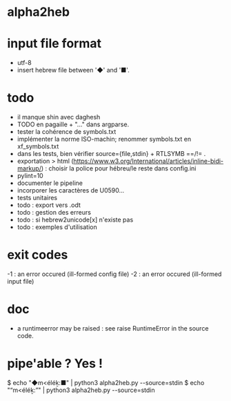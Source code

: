 # alpha2heb

# input file format
* utf-8
* insert hebrew file between '◆' and '■'.

# todo
* il manque shin avec daghesh
* TODO en pagaille + "..." dans argparse.
* tester la cohérence de symbols.txt
* implémenter la norme ISO-machin; renommer symbols.txt en xf_symbols.txt
* dans les tests, bien vérifier source={file,stdin} + RTLSYMB ==/!= .
* exportation > html (https://www.w3.org/International/articles/inline-bidi-markup/) : choisir la police pour hébreu/le reste dans config.ini
* pylint=10
* documenter le pipeline
* incorporer les caractères de U0590...
* tests unitaires
* todo : export vers .odt
* todo : gestion des erreurs
* todo : si hebrew2unicode[x] n'existe pas
* todo : exemples d'utilisation

# exit codes
-1 : an error occured (ill-formed config file)
-2 : an error occured (ill-formed input file)

# doc
* a runtimeerror may be raised : see raise RuntimeError in the source code.

# pipe'able ? Yes !
$ echo "◆m<éléḵ:■" | python3 alpha2heb.py --source=stdin
$ echo "“m<éléḵ:”" | python3 alpha2heb.py --source=stdin
